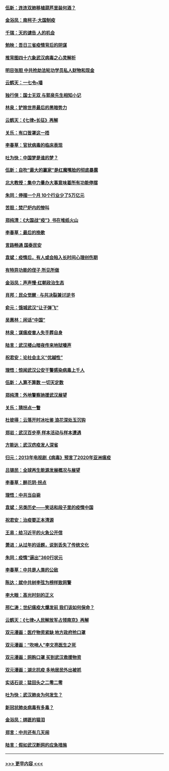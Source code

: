 #### [伍新：连连双肺移植葫芦里装何酒？](../pages/nsc993/n11913667.md?t=03050502) 
#### [金浴凤：南柯子·大国制疫](../pages/nsc993/n11913657.md?t=03050502) 
#### [千瑞：天的谴告  人的机会](../pages/nsc993/n11913309.md?t=03050502) 
#### [勉映：吾日三省疫情背后的阴谋](../pages/nsc993/n11913079.md?t=03050502) 
#### [推背图四十六象武汉病毒之心灵解析](../pages/nsc993/n11911761.md?t=03050502) 
#### [明目张胆 中共抢劫法轮功学员私人财物和现金](../pages/nsc993/n11910262.md?t=03050502) 
#### [云鹤天：一七令▪墙](../pages/nsc993/n11910627.md?t=03050502) 
#### [独行侠：国士无双 与郭泉先生相知小记](../pages/nsc993/n11910613.md?t=03050502) 
#### [林泉：铲除世界最后的黑暗势力](../pages/nsc993/n11909320.md?t=03050502) 
#### [云鹤天：《七律▪长征》再解](../pages/nsc993/n11909327.md?t=03050502) 
#### [关乐：有口皆罩这一捂](../pages/nsc993/n11908393.md?t=03050502) 
#### [李春草：官状病毒的临床表现](../pages/nsc993/n11908339.md?t=03050502) 
#### [吐为快：中国梦是谁的梦？](../pages/nsc993/n11906564.md?t=03050502) 
#### [伍新：自吹“最大的赢家”是红魔嘴脸的彻底暴露](../pages/nsc993/n11906407.md?t=03050502) 
#### [北大教授：集中力量办大事意味着所有功能停摆](../pages/nsc993/n11904800.md?t=03050502) 
#### [朱同：停摆一个月 10个行业少了5万亿元](../pages/nsc993/n11904498.md?t=03050502) 
#### [苦胆：焚尸炉内的惨叫](../pages/nsc993/n11904479.md?t=03050502) 
#### [郑纯清：《大国战“疫”》书在堆纸火山](../pages/nsc993/n11904450.md?t=03050502) 
#### [李春草：最后的挽歌](../pages/nsc993/n11904441.md?t=03050502) 
#### [言路畅通 国泰民安](../pages/nsc993/n11904222.md?t=03050502) 
#### [袁斌：疫情后，有人或会陷入长时间心理创伤期](../pages/nsc993/n11901514.md?t=03050502) 
#### [有特异功能的侄子 所见所做](../pages/nsc993/n11901154.md?t=03050502) 
#### [金浴凤：声声慢‧红朝政治生态](../pages/nsc993/n11899553.md?t=03050502) 
#### [肖邦：民众觉醒 · 与共决裂兼讨逆书](../pages/nsc993/n11898435.md?t=03050502) 
#### [俞元：饿城武汉“让子弹飞”](../pages/nsc993/n11898344.md?t=03050502) 
#### [吴惠林：闲话“中国”](../pages/nsc993/n11898182.md?t=03050502) 
#### [林泉：谋瘟疫害人失手葬自身](../pages/nsc993/n11897892.md?t=03050502) 
#### [陆言：武汉楼山暗夜传来地狱嚎声](../pages/nsc993/n11897033.md?t=03050502) 
#### [祝君安：论社会主义“优越性”](../pages/nsc993/n11897005.md?t=03050502) 
#### [理悟：惊闻武汉公安干警感染病毒上千人](../pages/nsc993/n11896947.md?t=03050502) 
#### [伍新：人算不算数 一切天定数](../pages/nsc993/n11893372.md?t=03050502) 
#### [郑纯清：外地警察驰援武汉展望](../pages/nsc993/n11893115.md?t=03050502) 
#### [关乐：猜拐点一瞥](../pages/nsc993/n11893020.md?t=03050502) 
#### [杜彼得：云落开时冰吐鉴 浪花深处玉沉钩](../pages/nsc993/n11892107.md?t=03050502) 
#### [郑岩：武汉百步亭 样本活动与样本遭遇](../pages/nsc993/n11892310.md?t=03050502) 
#### [方能达：武汉疠疫发人深省](../pages/nsc993/n11891376.md?t=03050502) 
#### [归元：2013年电视剧《病毒》预言了2020年亚洲瘟疫](../pages/nsc993/n11891126.md?t=03050502) 
#### [吕锡民：全球再生能源发展概况与展望](../pages/nsc993/n11890613.md?t=03050502) 
#### [李春草：醉花阴·拐点](../pages/nsc993/n11890567.md?t=03050502) 
#### [理悟：中共当自毙](../pages/nsc993/n11890559.md?t=03050502) 
#### [袁斌：另类历史——笑话和段子里的疫情中国](../pages/nsc993/n11889243.md?t=03050502) 
#### [祝君安：治疫要正本清源](../pages/nsc993/n11889085.md?t=03050502) 
#### [王易：给习近平的火急公开信](../pages/nsc993/n11888225.md?t=03050502) 
#### [萧进：从过年的话题，说到丢失了传统文化](../pages/nsc993/n11887732.md?t=03050502) 
#### [朱同：疫情“逼出”360行状元](../pages/nsc993/n11887678.md?t=03050502) 
#### [李春草：中共是人类的公敌](../pages/nsc993/n11887656.md?t=03050502) 
#### [陈达：就中共树李弦为榜样致网警](../pages/nsc993/n11887625.md?t=03050502) 
#### [李大眼：高光时刻的正义](../pages/nsc993/n11887585.md?t=03050502) 
#### [邢仁涛：世纪瘟疫大爆发前 我们该如何保命？](../pages/nsc993/n11887535.md?t=03050502) 
#### [云鹤天：《七律▪人民解放军占领南京》再解](../pages/nsc993/n11887524.md?t=03050502) 
#### [双元漫画：医疗物资紧缺 地方政府抢口罩](../pages/nsc993/n11884744.md?t=03050502) 
#### [双元漫画：“吹哨人”李文亮医生之死](../pages/nsc993/n11884705.md?t=03050502) 
#### [双元漫画：网购口罩 买到武汉救援物资](../pages/nsc993/n11884670.md?t=03050502) 
#### [双元漫画：湖北抗疫 多地居民外出被抓](../pages/nsc993/n11884643.md?t=03050502) 
#### [实话石说：猛回头之二零二零](../pages/nsc993/n11883968.md?t=03050502) 
#### [吐为快：武汉肺炎为何发生？](../pages/nsc993/n11882180.md?t=03050502) 
#### [新冠状肺炎病毒有多毒？](../pages/nsc993/n11881790.md?t=03050502) 
#### [金浴凤：绑匪的猫泪](../pages/nsc993/n11880664.md?t=03050502) 
#### [郑言：中共还有几天闹](../pages/nsc993/n11880645.md?t=03050502) 
#### [陆言：假如武汉断网的应急措施](../pages/nsc993/n11880619.md?t=03050502) 

----
#### [ >>> 更早内容 <<< ](../indexes/nsc993-earlier.md)
